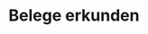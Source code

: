 ---
lang-ref: /de/data
title: Belege erkunden
description: We publish open data
layout: occurrence
---